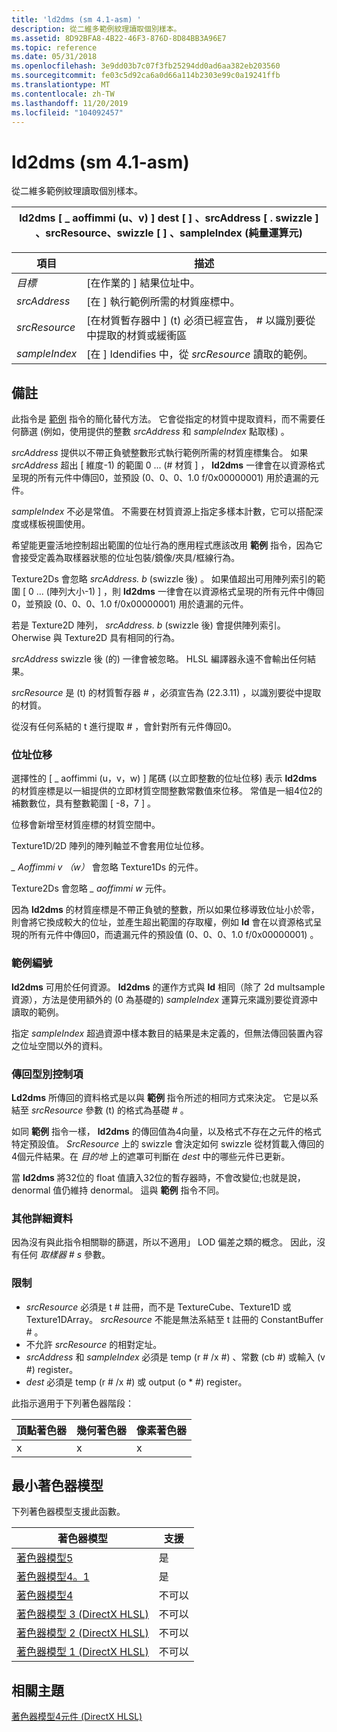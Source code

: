 ```yaml
---
title: 'ld2dms (sm 4.1-asm) '
description: 從二維多範例紋理讀取個別樣本。
ms.assetid: 8D92BFA8-4B22-46F3-876D-8D84BB3A96E7
ms.topic: reference
ms.date: 05/31/2018
ms.openlocfilehash: 3e9dd03b7c07f3fb25294dd0ad6aa382eb203560
ms.sourcegitcommit: fe03c5d92ca6a0d66a114b2303e99c0a19241ffb
ms.translationtype: MT
ms.contentlocale: zh-TW
ms.lasthandoff: 11/20/2019
ms.locfileid: "104092457"
---
```

# <a name="ld2dms-sm41---asm"></a>ld2dms (sm 4.1-asm) 

從二維多範例紋理讀取個別樣本。



| ld2dms \[ \_ aoffimmi (u、v) \] dest \[ \] 、srcAddress \[ . swizzle \] 、srcResource、swizzle \[ \] 、sampleIndex (純量運算元)  |
|------------------------------------------------------------------------------------------------------------------------|



 



| 項目                                                                                                               | 描述                                                                                                                |
|--------------------------------------------------------------------------------------------------------------------|----------------------------------------------------------------------------------------------------------------------------|
| <span id="dest"></span><span id="DEST"></span>*目標*<br/>                                                    | \[在作業的 \] 結果位址中。 <br/>                                                                 |
| <span id="srcAddress"></span><span id="srcaddress"></span><span id="SRCADDRESS"></span>*srcAddress*<br/>     | \[在 \] 執行範例所需的材質座標中。<br/>                                                    |
| <span id="srcResource"></span><span id="srcresource"></span><span id="SRCRESOURCE"></span>*srcResource*<br/> | \[在材質暫存器中 \] (t) 必須已經宣告， \# 以識別要從中提取的材質或緩衝區<br/> |
| <span id="sampleIndex"></span><span id="sampleindex"></span><span id="SAMPLEINDEX"></span>*sampleIndex*<br/> | \[在 \] Idendifies 中，從 *srcResource* 讀取的範例。<br/>                                                       |



 

## <a name="remarks"></a>備註

此指令是 [範例](sample--sm4---asm-.md) 指令的簡化替代方法。 它會從指定的材質中提取資料，而不需要任何篩選 (例如，使用提供的整數 *srcAddress* 和 *sampleIndex* 點取樣) 。

*srcAddress* 提供以不帶正負號整數形式執行範例所需的材質座標集合。 如果 *srcAddress* 超出 \[ 維度-1) 的範圍 0 ... (\# 材質 \] ， **ld2dms** 一律會在以資源格式呈現的所有元件中傳回0，並預設 (0、0、0、1.0 f/0x00000001) 用於遺漏的元件。

*sampleIndex* 不必是常值。 不需要在材質資源上指定多樣本計數，它可以搭配深度或樣板視圖使用。

希望能更靈活地控制超出範圍的位址行為的應用程式應該改用 **範例** 指令，因為它會接受定義為取樣器狀態的位址包裝/鏡像/夾具/框線行為。

Texture2Ds 會忽略 *srcAddress. b* (swizzle 後) 。 如果值超出可用陣列索引的範圍 \[ 0 ... (陣列大小-1) \] ，則 **ld2dms** 一律會在以資源格式呈現的所有元件中傳回0，並預設 (0、0、0、1.0 f/0x00000001) 用於遺漏的元件。

若是 Texture2D 陣列， *srcAddress. b* (swizzle 後) 會提供陣列索引。 Oherwise 與 Texture2D 具有相同的行為。

*srcAddress* swizzle 後 (的) 一律會被忽略。 HLSL 編譯器永遠不會輸出任何結果。

*srcResource* 是 (t) 的材質暫存器 \# ，必須宣告為 (22.3.11) ，以識別要從中提取的材質。

從沒有任何系結的 t 進行提取 \# ，會針對所有元件傳回0。

### <a name="address-offset"></a>位址位移

選擇性的 \[ \_ aoffimmi (u，v，w) \] 尾碼 (以立即整數的位址位移) 表示 **ld2dms** 的材質座標是以一組提供的立即材質空間整數常數值來位移。 常值是一組4位2的補數數位，具有整數範圍 \[ -8，7 \] 。

位移會新增至材質座標的材質空間中。

Texture1D/2D 陣列的陣列軸並不會套用位址位移。

*\_ Aoffimmi v （w）* 會忽略 Texture1Ds 的元件。

Texture2Ds 會忽略 *\_ aoffimmi w* 元件。

因為 **ld2dms** 的材質座標是不帶正負號的整數，所以如果位移導致位址小於零，則會將它換成較大的位址，並產生超出範圍的存取權，例如 **ld** 會在以資源格式呈現的所有元件中傳回0，而遺漏元件的預設值 (0、0、0、1.0 f/0x00000001) 。

### <a name="sample-number"></a>範例編號

**ld2dms** 可用於任何資源。 **ld2dms** 的運作方式與 **ld** 相同（除了 2d multsample 資源），方法是使用額外的 (0 為基礎的) *sampleIndex* 運算元來識別要從資源中讀取的範例。

指定 *sampleIndex* 超過資源中樣本數目的結果是未定義的，但無法傳回裝置內容之位址空間以外的資料。

### <a name="return-type-control"></a>傳回型別控制項

**Ld2dms** 所傳回的資料格式是以與 **範例** 指令所述的相同方式來決定。 它是以系結至 *srcResource* 參數 (t) 的格式為基礎 \# 。

如同 **範例** 指令一樣， **ld2dms** 的傳回值為4向量，以及格式不存在之元件的格式特定預設值。 *SrcResource* 上的 swizzle 會決定如何 swizzle 從材質載入傳回的4個元件結果。在 *目的地* 上的遮罩可判斷在 *dest* 中的哪些元件已更新。

當 **ld2dms** 將32位的 float 值讀入32位的暫存器時，不會改變位;也就是說，denormal 值仍維持 denormal。 這與 **範例** 指令不同。

### <a name="miscellaneous-details"></a>其他詳細資料

因為沒有與此指令相關聯的篩選，所以不適用」 LOD 偏差之類的概念。 因此，沒有任何 *取樣器 \# s* 參數。

### <a name="restrictions"></a>限制

-   *srcResource* 必須是 t \# 註冊，而不是 TextureCube、Texture1D 或 Texture1DArray。 *srcResource* 不能是無法系結至 t 註冊的 ConstantBuffer \# 。
-   不允許 *srcResource* 的相對定址。
-   *srcAddress* 和 *sampleIndex* 必須是 temp (r \# /x \#) 、常數 (cb \#) 或輸入 (v \#) register。
-   *dest* 必須是 temp (r \# /x \#) 或 output (o \* \#) register。

此指示適用于下列著色器階段：



| 頂點著色器 | 幾何著色器 | 像素著色器 |
|---------------|-----------------|--------------|
| x             | x               | x            |



 

## <a name="minimum-shader-model"></a>最小著色器模型

下列著色器模型支援此函數。



| 著色器模型                                              | 支援 |
|-----------------------------------------------------------|-----------|
| [著色器模型5](d3d11-graphics-reference-sm5.md)        | 是       |
| [著色器模型4。1](dx-graphics-hlsl-sm4.md)              | 是       |
| [著色器模型4](dx-graphics-hlsl-sm4.md)                | 不可以        |
| [著色器模型 3 (DirectX HLSL) ](dx-graphics-hlsl-sm3.md) | 不可以        |
| [著色器模型 2 (DirectX HLSL) ](dx-graphics-hlsl-sm2.md) | 不可以        |
| [著色器模型 1 (DirectX HLSL) ](dx-graphics-hlsl-sm1.md) | 不可以        |



 

## <a name="related-topics"></a>相關主題

<dl> <dt>

[著色器模型4元件 (DirectX HLSL) ](dx-graphics-hlsl-sm4-asm.md)
</dt> </dl>

 

 






